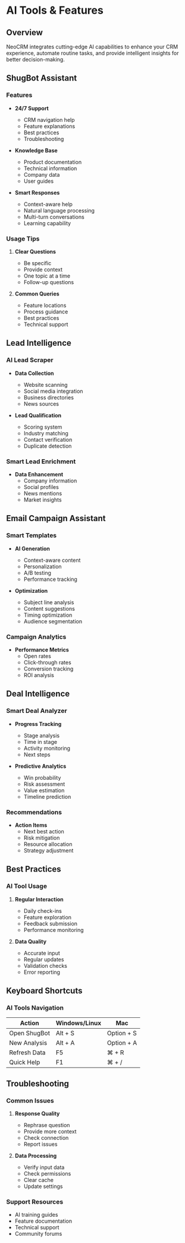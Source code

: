 # AI Tools & Features

## Overview
NeoCRM integrates cutting-edge AI capabilities to enhance your CRM experience, automate routine tasks, and provide intelligent insights for better decision-making.

## ShugBot Assistant

### Features
- **24/7 Support**
  - CRM navigation help
  - Feature explanations
  - Best practices
  - Troubleshooting

- **Knowledge Base**
  - Product documentation
  - Technical information
  - Company data
  - User guides

- **Smart Responses**
  - Context-aware help
  - Natural language processing
  - Multi-turn conversations
  - Learning capability

### Usage Tips
1. **Clear Questions**
   - Be specific
   - Provide context
   - One topic at a time
   - Follow-up questions

2. **Common Queries**
   - Feature locations
   - Process guidance
   - Best practices
   - Technical support

## Lead Intelligence

### AI Lead Scraper
- **Data Collection**
  - Website scanning
  - Social media integration
  - Business directories
  - News sources

- **Lead Qualification**
  - Scoring system
  - Industry matching
  - Contact verification
  - Duplicate detection

### Smart Lead Enrichment
- **Data Enhancement**
  - Company information
  - Social profiles
  - News mentions
  - Market insights

## Email Campaign Assistant

### Smart Templates
- **AI Generation**
  - Context-aware content
  - Personalization
  - A/B testing
  - Performance tracking

- **Optimization**
  - Subject line analysis
  - Content suggestions
  - Timing optimization
  - Audience segmentation

### Campaign Analytics
- **Performance Metrics**
  - Open rates
  - Click-through rates
  - Conversion tracking
  - ROI analysis

## Deal Intelligence

### Smart Deal Analyzer
- **Progress Tracking**
  - Stage analysis
  - Time in stage
  - Activity monitoring
  - Next steps

- **Predictive Analytics**
  - Win probability
  - Risk assessment
  - Value estimation
  - Timeline prediction

### Recommendations
- **Action Items**
  - Next best action
  - Risk mitigation
  - Resource allocation
  - Strategy adjustment

## Best Practices

### AI Tool Usage
1. **Regular Interaction**
   - Daily check-ins
   - Feature exploration
   - Feedback submission
   - Performance monitoring

2. **Data Quality**
   - Accurate input
   - Regular updates
   - Validation checks
   - Error reporting

## Keyboard Shortcuts

### AI Tools Navigation
| Action | Windows/Linux | Mac |
|--------|--------------|-----|
| Open ShugBot | Alt + S | Option + S |
| New Analysis | Alt + A | Option + A |
| Refresh Data | F5 | ⌘ + R |
| Quick Help | F1 | ⌘ + / |

## Troubleshooting

### Common Issues
1. **Response Quality**
   - Rephrase question
   - Provide more context
   - Check connection
   - Report issues

2. **Data Processing**
   - Verify input data
   - Check permissions
   - Clear cache
   - Update settings

### Support Resources
- AI training guides
- Feature documentation
- Technical support
- Community forums 